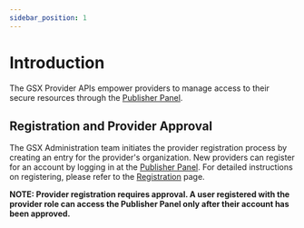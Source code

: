 ```yaml
---
sidebar_position: 1
---
```


# Introduction

The GSX Provider APIs empower providers to manage access to their secure resources through the [Publisher Panel](https://catalogue.gsx.org.in/provider).

## Registration and Provider Approval

The GSX Administration team initiates the provider registration process by creating an entry for the provider's organization. New providers can register for an account by logging in at the [Publisher Panel](https://catalogue.gsx.org.in/provider). For detailed instructions on registering, please refer to the [Registration](../registration.md) page.

**NOTE: Provider registration requires approval. A user registered with the provider role can access the Publisher Panel only after their account has been approved.**